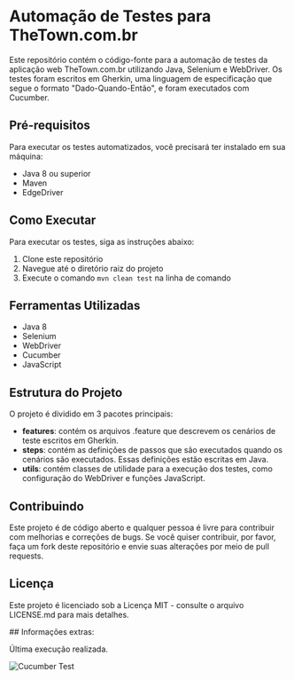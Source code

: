 <div>
<h1>Automação de Testes para TheTown.com.br</h1>
<p>Este repositório contém o código-fonte para a automação de testes da aplicação web TheTown.com.br utilizando Java, Selenium e WebDriver. Os testes foram escritos em Gherkin, uma linguagem de especificação que segue o formato "Dado-Quando-Então", e foram executados com Cucumber.</p>
<h2>Pré-requisitos</h2>
<p>Para executar os testes automatizados, você precisará ter instalado em sua máquina:</p>
<ul>
  <li>Java 8 ou superior</li>
  <li>Maven</li>
  <li>EdgeDriver</li>
</ul>
<h2>Como Executar</h2>
<p>Para executar os testes, siga as instruções abaixo:</p>
<ol>
  <li>Clone este repositório</li>
  <li>Navegue até o diretório raiz do projeto</li>
  <li>Execute o comando <code>mvn clean test</code> na linha de comando</li>
</ol>
<h2>Ferramentas Utilizadas</h2>
<ul>
  <li>Java 8</li>
  <li>Selenium</li>
  <li>WebDriver</li>
  <li>Cucumber</li>
  <li>JavaScript</li>
</ul>
<h2>Estrutura do Projeto</h2>
<p>O projeto é dividido em 3 pacotes principais:</p>
<ul>
  <li><strong>features</strong>: contém os arquivos .feature que descrevem os cenários de teste escritos em Gherkin.</li>
  <li><strong>steps</strong>: contém as definições de passos que são executados quando os cenários são executados. Essas definições estão escritas em Java.</li>
  <li><strong>utils</strong>: contém classes de utilidade para a execução dos testes, como configuração do WebDriver e funções JavaScript.</li>
</ul>
<h2>Contribuindo</h2>
<p>Este projeto é de código aberto e qualquer pessoa é livre para contribuir com melhorias e correções de bugs. Se você quiser contribuir, por favor, faça um fork deste repositório e envie suas alterações por meio de pull requests.</p>
<h2>Licença</h2>
<p>Este projeto é licenciado sob a Licença MIT - consulte o arquivo LICENSE.md para mais detalhes.</p>
  ## Informações extras:
  <p>Última execução realizada.</p>
  <img src="https://user-images.githubusercontent.com/67884162/235322230-0ba63ebb-ef2a-429b-9a63-b0bf02ac3d0a.png" alt="Cucumber Test">

</div>
